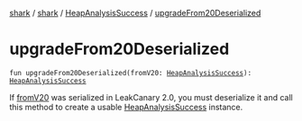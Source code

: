 [shark](../../index.md) / [shark](../index.md) / [HeapAnalysisSuccess](index.md) / [upgradeFrom20Deserialized](./upgrade-from20-deserialized.md)

# upgradeFrom20Deserialized

`fun upgradeFrom20Deserialized(fromV20: `[`HeapAnalysisSuccess`](index.md)`): `[`HeapAnalysisSuccess`](index.md)

If [fromV20](upgrade-from20-deserialized.md#shark.HeapAnalysisSuccess.Companion$upgradeFrom20Deserialized(shark.HeapAnalysisSuccess)/fromV20) was serialized in LeakCanary 2.0, you must deserialize it and call this
method to create a usable [HeapAnalysisSuccess](index.md) instance.

